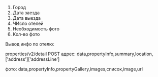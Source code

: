 1. Город
2. Дата заезда
3. Дата выезда
4. ЧИсло отелей
5. Необходимость фото
6. Кол-во фото



Вывод инфо по отелю:

properties/v2/detail POST
адрес:
    data,propertyInfo,summary,location,
    ['address']['addressLine']

фото:
    data,propertyInfo,propertyGallery,images,список,image,url
    


